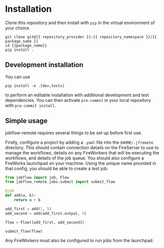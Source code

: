 # Installation

Clone this repository and then install with `pip` in the virtual environment of your choice.

```
git clone git@{{ repository_provider }}:{{ repository_namespace }}/{{ package_name }}
cd {{package_name}}
pip install .
```

## Development installation

You can use

```
pip install -e .[dev,tests]
```

to perform an editable installation with additional development and test dependencies.
You can then activate `pre-commit` in your local repository with `pre-commit install`.

## Simple usage

jobflow-remote requires several things to be set up before first use.

Firstly, configure a project by adding a `.yaml` file into the `$HOME/.jfremote`
directory.
This should contain connection details on the FireServer to use to manage the workflows, details on any FireWorkers
that will be executing the workflows, and details of the job queue.
You should also configure a FireWorks launchpad on your machine.
Using the unique name provided in that config, you should be able to create a
test job:

```python
from jobflow import job, Flow
from jobflow_remote.jobs.submit import submit_flow

@job
def add(a, b):
    return a + b

add_first = add(1, 5)
add_second = add(add_first.output, 5)

flow = Flow([add_first, add_second])

submit_flow(flow)
```

Any FireWorkers must also be configured to run jobs from the launchpad.
